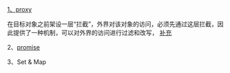 [1、proxy](https://es6.ruanyifeng.com/#docs/proxy)

在目标对象之前架设一层“拦截”，外界对该对象的访问，必须先通过这层拦截，因此提供了一种机制，可以对外界的访问进行过滤和改写， [补充](https://blog.fundebug.com/2019/07/27/javascript-es6-how-to-use-proxy/)

2、[promise](https://es6.ruanyifeng.com/#docs/promise)

3、Set & Map
